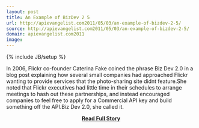 ```yaml
---
layout: post
title: An Example of BizDev 2 5
url: http://apievangelist.com2011/05/03/an-example-of-bizdev-2-5/
source: http://apievangelist.com2011/05/03/an-example-of-bizdev-2-5/
domain: apievangelist.com2011
image: 
---
```

{% include JB/setup %}<p>In 2006, Flickr co-founder Caterina Fake coined the phrase Biz Dev 2.0 in a blog post explaining how several small companies had approached Flickr wanting to provide services that the photo-sharing site didnt feature.She noted that Flickr executives had little time in their schedules to arrange meetings to hash out these partnerships, and instead encouraged companies to feel free to apply for a Commercial API key and build something off the API.Biz Dev 2.0, she called it.</p>
<center><p><a href="http://apievangelist.com2011/05/03/an-example-of-bizdev-2-5/" style='padding:25px; font-sze:18px; font-weight: bold;'>Read Full Story</a></p></center>
